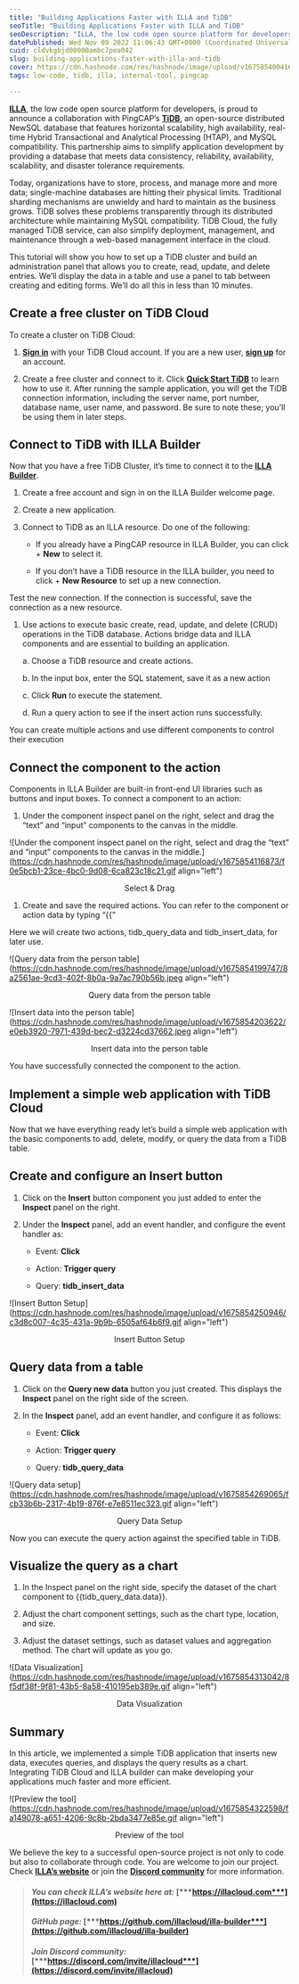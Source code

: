 ```yaml
---
title: "Building Applications Faster with ILLA and TiDB"
seoTitle: "Building Applications Faster with ILLA and TiDB"
seoDescription: "ILLA, the low code open source platform for developers, is proud to announce a partnership with PingCAP."
datePublished: Wed Nov 09 2022 11:06:43 GMT+0000 (Coordinated Universal Time)
cuid: cldvkgbjd00000ambc7pea042
slug: building-applications-faster-with-illa-and-tidb
cover: https://cdn.hashnode.com/res/hashnode/image/upload/v1675854004163/f8fab5d5-33b7-4dad-b29d-f158c18b41b7.png
tags: low-code, tidb, illa, internal-tool, pingcap

---
```


[**ILLA**](https://www.illacloud.com/), the low code open source platform for developers, is proud to announce a collaboration with PingCAP’s [**TiDB**](https://www.pingcap.com/tidb/), an open-source distributed NewSQL database that features horizontal scalability, high availability, real-time Hybrid Transactional and Analytical Processing (HTAP), and MySQL compatibility. This partnership aims to simplify application development by providing a database that meets data consistency, reliability, availability, scalability, and disaster tolerance requirements.

Today, organizations have to store, process, and manage more and more data; single-machine databases are hitting their physical limits. Traditional sharding mechanisms are unwieldy and hard to maintain as the business grows. TiDB solves these problems transparently through its distributed architecture while maintaining MySQL compatibility. TiDB Cloud, the fully managed TiDB service, can also simplify deployment, management, and maintenance through a web-based management interface in the cloud.

This tutorial will show you how to set up a TiDB cluster and build an administration panel that allows you to create, read, update, and delete entries. We’ll display the data in a table and use a panel to tab between creating and editing forms. We’ll do all this in less than 10 minutes.

## [**​**](https://www.illacloud.com/blog/building-applications-faster#create-a-free-cluster-on-ti-db-cloud)**Create a free cluster on TiDB Cloud**

To create a cluster on TiDB Cloud:

1. [**Sign in**](https://tidbcloud.com/) with your TiDB Cloud account. If you are a new user, [**sign up**](https://tidbcloud.com/free-trial/) for an account.
    
2. Create a free cluster and connect to it. Click [**Quick Start TiDB**](https://docs.pingcap.com/tidb/dev/dev-guide-build-cluster-in-cloud) to learn how to use it. After running the sample application, you will get the TiDB connection information, including the server name, port number, database name, user name, and password. Be sure to note these; you’ll be using them in later steps.
    

## [**​**](https://www.illacloud.com/blog/building-applications-faster#connect-to-ti-db-with-illa-builder)**Connect to TiDB with ILLA Builder**

Now that you have a free TiDB Cluster, it’s time to connect it to the [**ILLA Builder**](https://github.com/illacloud/illa-builder).

1. Create a free account and sign in on the ILLA Builder welcome page.
    
2. Create a new application.
    
3. Connect to TiDB as an ILLA resource. Do one of the following:
    
    * If you already have a PingCAP resource in ILLA Builder, you can click + **New** to select it.
        
    * If you don’t have a TiDB resource in the ILLA builder, you need to click + **New Resource** to set up a new connection.
        

Test the new connection. If the connection is successful, save the connection as a new resource.

1. Use actions to execute basic create, read, update, and delete (CRUD) operations in the TiDB database. Actions bridge data and ILLA components and are essential to building an application.
    
    a. Choose a TiDB resource and create actions.
    
    b. In the input box, enter the SQL statement, save it as a new action
    
    c. Click **Run** to execute the statement.
    
    d. Run a query action to see if the insert action runs successfully.
    

You can create multiple actions and use different components to control their execution

## [**​**](https://www.illacloud.com/blog/building-applications-faster#connect-the-component-to-the-action)**Connect the component to the action**

Components in ILLA Builder are built-in front-end UI libraries such as buttons and input boxes. To connect a component to an action:

1. Under the component inspect panel on the right, select and drag the “text” and “input” components to the canvas in the middle.
    

![Under the component inspect panel on the right, select and drag the “text” and “input” components to the canvas in the middle.](https://cdn.hashnode.com/res/hashnode/image/upload/v1675854116873/f0e5bcb1-23ce-4bc0-9d08-6ca823c18c21.gif align="left")

<center><figcaption>Select & Drag</figcaption></center>

1. Create and save the required actions. You can refer to the component or action data by typing “{{”
    

Here we will create two actions, tidb\_query\_data and tidb\_insert\_data, for later use.

![Query data from the person table](https://cdn.hashnode.com/res/hashnode/image/upload/v1675854199747/8a2561ae-9cd3-402f-8b0a-9a7ac790b56b.jpeg align="left")

<center><figcaption>Query data from the person table</figcaption></center>

![Insert data into the person table](https://cdn.hashnode.com/res/hashnode/image/upload/v1675854203622/e0eb3920-7971-439d-bec2-d3224cd37662.jpeg align="left")

<center><figcaption>Insert data into the person table</figcaption></center>

You have successfully connected the component to the action.

## [**​**](https://www.illacloud.com/blog/building-applications-faster#implement-a-simple-web-application-with-ti-db-cloud)**Implement a simple web application with TiDB Cloud**

Now that we have everything ready let’s build a simple web application with the basic components to add, delete, modify, or query the data from a TiDB table.

## [**​**](https://www.illacloud.com/blog/building-applications-faster#create-and-configure-an-insert-button)**Create and configure an Insert button**

1. Click on the **Insert** button component you just added to enter the **Inspect** panel on the right.
    
2. Under the **Inspect** panel, add an event handler, and configure the event handler as:
    
    * Event: **Click**
        
    * Action: **Trigger query**
        
    * Query: **tidb\_insert\_data**
        

![Insert Button Setup](https://cdn.hashnode.com/res/hashnode/image/upload/v1675854250946/c3d8c007-4c35-431a-9b9b-6505af64b6f9.gif align="left")

<center><figcaption>Insert Button Setup</figcaption></center>

## [**​**](https://www.illacloud.com/blog/building-applications-faster#query-data-from-a-table)**Query data from a table**

1. Click on the **Query new data** button you just created. This displays the **Inspect** panel on the right side of the screen.
    
2. In the **Inspect** panel, add an event handler, and configure it as follows:
    
    * Event: **Click**
        
    * Action: **Trigger query**
        
    * Query: **tidb\_query\_data**
        

![Query data setup](https://cdn.hashnode.com/res/hashnode/image/upload/v1675854269065/fcb33b6b-2317-4b19-876f-e7e8511ec323.gif align="left")

<center><figcaption>Query Data Setup</figcaption></center>

Now you can execute the query action against the specified table in TiDB.

## [**​**](https://www.illacloud.com/blog/building-applications-faster#visualize-the-query-as-a-chart)**Visualize the query as a chart**

1. In the Inspect panel on the right side, specify the dataset of the chart component to {{tidb\_query\_data.data}}.
    
2. Adjust the chart component settings, such as the chart type, location, and size.
    
3. Adjust the dataset settings, such as dataset values and aggregation method. The chart will update as you go.
    

![Data Visualization](https://cdn.hashnode.com/res/hashnode/image/upload/v1675854313042/8f5df38f-9f81-43b5-8a58-410195eb389e.gif align="left")

<center><figcaption>Data Visualization</figcaption></center>

## [**​**](https://www.illacloud.com/blog/building-applications-faster#summary)**Summary**

In this article, we implemented a simple TiDB application that inserts new data, executes queries, and displays the query results as a chart. Integrating TiDB Cloud and ILLA builder can make developing your applications much faster and more efficient.

![Preview the tool](https://cdn.hashnode.com/res/hashnode/image/upload/v1675854322598/fa149078-a651-4206-9c8b-2bda3477e85e.gif align="left")

<center><figcaption>Preview of the tool</figcaption></center>

We believe the key to a successful open-source project is not only to code but also to collaborate through code. You are welcome to join our project. Check [**ILLA’s website**](https://www.illacloud.com/) or join the [**Discord community**](https://discord.com/invite/illacloud) for more information.

> #### ***You can check ILLA’s website here at:*** [***https://illacloud.com***](https://illacloud.com)
> 
> #### ***GitHub page:*** [***https://github.com/illacloud/illa-builder***](https://github.com/illacloud/illa-builder)
> 
> #### ***Join Discord community:*** [***https://discord.com/invite/illacloud***](https://discord.com/invite/illacloud)